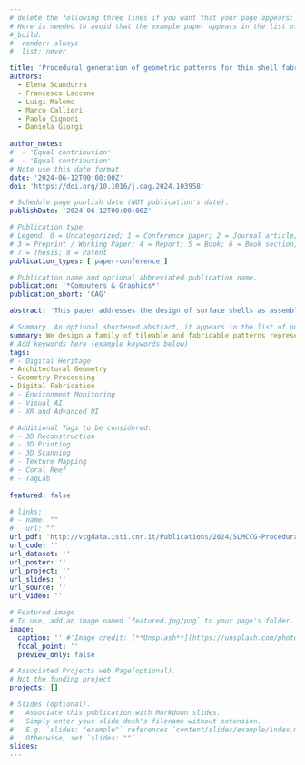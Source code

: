 ```yaml
---
# delete the following three lines if you want that your page appears:
# Here is needed to avoid that the example paper appears in the list of publications
#_build:
#  render: always
#  list: never

title: 'Procedural generation of geometric patterns for thin shell fabrication'
authors:
  - Elena Scandurra
  - Francesco Laccone
  - Luigi Malomo
  - Marco Callieri
  - Paolo Cignoni
  - Daniela Giorgi
  
author_notes:
#  - 'Equal contribution'
#  - 'Equal contribution'
# Note use this date format
date: '2024-06-12T00:00:00Z'
doi: 'https://doi.org/10.1016/j.cag.2024.103958'

# Schedule page publish date (NOT publication's date).
publishDate: '2024-06-12T00:00:00Z'

# Publication type.
# Legend: 0 = Uncategorized; 1 = Conference paper; 2 = Journal article;
# 3 = Preprint / Working Paper; 4 = Report; 5 = Book; 6 = Book section;
# 7 = Thesis; 8 = Patent
publication_types: ['paper-conference']

# Publication name and optional abbreviated publication name.
publication: '*Computers & Graphics*'
publication_short: 'CAG'

abstract: 'This paper addresses the design of surface shells as assemblies of tileable, flat geometric patterns with predictable performance in response to mechanical stimuli. We design a family of tileable and fabricable patterns represented as triangle meshes, which can be assembled for creating surface tessellations. First, a regular recursive subdivision of the planar space generates different geometric configurations for candidate patterns, having interesting and varied aesthetic properties. Then, a refinement step addresses manufacturability by solving for non-manifold configurations and sharp angles that would produce disconnected or weak patterns. We devise a strategy for creating continuous variations on the geometry of individual patterns, in both aesthetics and behavior, to enrich the catalog of available designs. Finally, we simulate our patterns to evaluate their mechanical response when loaded in different scenarios targeting out-of-plane bending. Through a simple browsing interface, we show that our patterns span a variety of different bending behaviors. The result is a catalog of patterns with varied aesthetics and predefined mechanical behavior, to use for the direct design of mechanical metamaterials. To assess the feasibility of our design-to-fabricate approach, we show fabricated 3D objects with different curvatures, and compare physical and simulated experiments.'

# Summary. An optional shortened abstract, it appears in the list of publications.
summary: We design a family of tileable and fabricable patterns represented as triangle meshes, which can be assembled for creating surface tessellations.
# Add keywords here (example keywords below)
tags:
# - Digital Heritage 
- Architectural Geometry
- Geometry Processing 
- Digital Fabrication
# - Environment Monitoring
# - Visual AI
# - XR and Advanced UI

# Additional Tags to be considered: 
# - 3D Reconstruction
# - 3D Printing
# - 3D Scanning
# - Texture Mapping
# - Coral Reef
# - TagLab
 
featured: false

# links:
# - name: ""
#   url: ""
url_pdf: 'http://vcgdata.isti.cnr.it/Publications/2024/SLMCCG-ProceduralPatterns/SLMCCG-ProceduralPatterns.pdf'
url_code: ''
url_dataset: ''
url_poster: ''
url_project: ''
url_slides: ''
url_source: ''
url_video: ''

# Featured image
# To use, add an image named `featured.jpg/png` to your page's folder.
image:
  caption: '' #'Image credit: [**Unsplash**](https://unsplash.com/photos/jdD8gXaTZsc)'
  focal_point: ''
  preview_only: false

# Associated Projects web Page(optional).
# Not the funding project
projects: []

# Slides (optional).
#   Associate this publication with Markdown slides.
#   Simply enter your slide deck's filename without extension.
#   E.g. `slides: "example"` references `content/slides/example/index.md`.
#   Otherwise, set `slides: ""`.
slides:
---
```

<!-- Supplementary notes can be added here, including [code and math](https://wowchemy.com/docs/content/writing-markdown-latex/). -->
